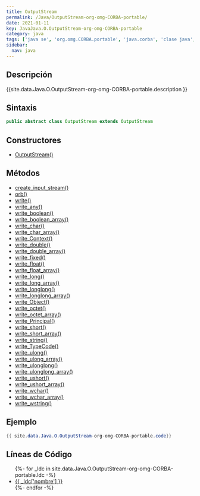 ```yaml
---
title: OutputStream
permalink: /Java/OutputStream-org-omg-CORBA-portable/
date: 2021-01-11
key: JavaJava.O.OutputStream-org-omg-CORBA-portable
category: java
tags: ['java se', 'org.omg.CORBA.portable', 'java.corba', 'clase java', 'JDKJava 1.2']
sidebar: 
  nav: java
---
```


## Descripción
{{site.data.Java.O.OutputStream-org-omg-CORBA-portable.description }}

## Sintaxis
~~~java
public abstract class OutputStream extends OutputStream
~~~

## Constructores
* [OutputStream()](/Java/OutputStream-org-omg-CORBA-portable/OutputStream/)

## Métodos
* [create_input_stream()](/Java/OutputStream-org-omg-CORBA-portable/create_input_stream)
* [orb()](/Java/OutputStream-org-omg-CORBA-portable/orb)
* [write()](/Java/OutputStream-org-omg-CORBA-portable/write)
* [write_any()](/Java/OutputStream-org-omg-CORBA-portable/write_any)
* [write_boolean()](/Java/OutputStream-org-omg-CORBA-portable/write_boolean)
* [write_boolean_array()](/Java/OutputStream-org-omg-CORBA-portable/write_boolean_array)
* [write_char()](/Java/OutputStream-org-omg-CORBA-portable/write_char)
* [write_char_array()](/Java/OutputStream-org-omg-CORBA-portable/write_char_array)
* [write_Context()](/Java/OutputStream-org-omg-CORBA-portable/write_Context)
* [write_double()](/Java/OutputStream-org-omg-CORBA-portable/write_double)
* [write_double_array()](/Java/OutputStream-org-omg-CORBA-portable/write_double_array)
* [write_fixed()](/Java/OutputStream-org-omg-CORBA-portable/write_fixed)
* [write_float()](/Java/OutputStream-org-omg-CORBA-portable/write_float)
* [write_float_array()](/Java/OutputStream-org-omg-CORBA-portable/write_float_array)
* [write_long()](/Java/OutputStream-org-omg-CORBA-portable/write_long)
* [write_long_array()](/Java/OutputStream-org-omg-CORBA-portable/write_long_array)
* [write_longlong()](/Java/OutputStream-org-omg-CORBA-portable/write_longlong)
* [write_longlong_array()](/Java/OutputStream-org-omg-CORBA-portable/write_longlong_array)
* [write_Object()](/Java/OutputStream-org-omg-CORBA-portable/write_Object)
* [write_octet()](/Java/OutputStream-org-omg-CORBA-portable/write_octet)
* [write_octet_array()](/Java/OutputStream-org-omg-CORBA-portable/write_octet_array)
* [write_Principal()](/Java/OutputStream-org-omg-CORBA-portable/write_Principal)
* [write_short()](/Java/OutputStream-org-omg-CORBA-portable/write_short)
* [write_short_array()](/Java/OutputStream-org-omg-CORBA-portable/write_short_array)
* [write_string()](/Java/OutputStream-org-omg-CORBA-portable/write_string)
* [write_TypeCode()](/Java/OutputStream-org-omg-CORBA-portable/write_TypeCode)
* [write_ulong()](/Java/OutputStream-org-omg-CORBA-portable/write_ulong)
* [write_ulong_array()](/Java/OutputStream-org-omg-CORBA-portable/write_ulong_array)
* [write_ulonglong()](/Java/OutputStream-org-omg-CORBA-portable/write_ulonglong)
* [write_ulonglong_array()](/Java/OutputStream-org-omg-CORBA-portable/write_ulonglong_array)
* [write_ushort()](/Java/OutputStream-org-omg-CORBA-portable/write_ushort)
* [write_ushort_array()](/Java/OutputStream-org-omg-CORBA-portable/write_ushort_array)
* [write_wchar()](/Java/OutputStream-org-omg-CORBA-portable/write_wchar)
* [write_wchar_array()](/Java/OutputStream-org-omg-CORBA-portable/write_wchar_array)
* [write_wstring()](/Java/OutputStream-org-omg-CORBA-portable/write_wstring)

## Ejemplo
~~~java
{{ site.data.Java.O.OutputStream-org-omg-CORBA-portable.code}}
~~~

## Líneas de Código
<ul>
{%- for _ldc in site.data.Java.O.OutputStream-org-omg-CORBA-portable.ldc -%}
   <li>
       <a href="{{_ldc['url'] }}">{{ _ldc['nombre'] }}</a>
   </li>
{%- endfor -%}
</ul>
